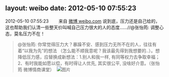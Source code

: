 layout: weibo
date: 2012-05-10 07:55:23
---
2012-05-10 07:55:23  &nbsp;&nbsp;&nbsp;&nbsp;&nbsp;&nbsp; 来自 <a href="http://weibo.com/" rel="nofollow">微博 weibo.com</a>
说到底，压力还是自己给的，这也帮助我们认清一些整天价叫喊自己压力很大的人的态度……//@张怡筠: 调整心态，莫名压力不在！
>  @张怡筠: 你常觉得压力大？暴躁不安、感到压力无所不在的人，往往有着“以我为先”的想法 （怎么能不顺我意呢？我该最先得到我想要的..）。想降低压力感，应替换成新想法：1.别人和我一样, 有同等权力去争取幸福；2、有时我能如愿以偿，有时得让人优先, 其实很公平, 没啥好介意。（张怡筠 微博情商课堂） ​​​
>  ![图片](https://ww2.sinaimg.cn/large/4a821d11jw6dfg6hkze4xj.jpg)

